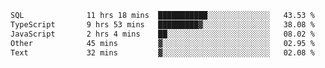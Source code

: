 <!--START_SECTION:waka-->

```txt
SQL              11 hrs 18 mins  ███████████░░░░░░░░░░░░░░   43.53 %
TypeScript       9 hrs 53 mins   █████████▓░░░░░░░░░░░░░░░   38.08 %
JavaScript       2 hrs 4 mins    ██░░░░░░░░░░░░░░░░░░░░░░░   08.02 %
Other            45 mins         ▓░░░░░░░░░░░░░░░░░░░░░░░░   02.95 %
Text             32 mins         ▓░░░░░░░░░░░░░░░░░░░░░░░░   02.08 %
```

<!--END_SECTION:waka-->
